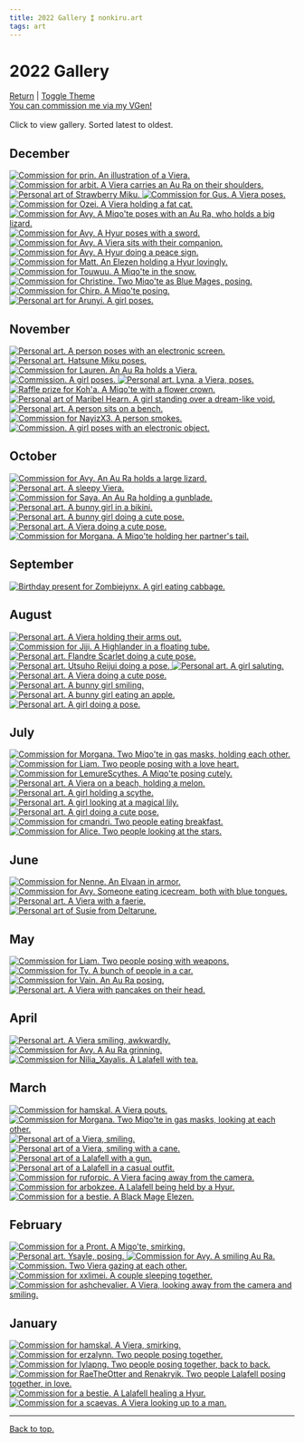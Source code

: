```yaml
---
title: 2022 Gallery ⁑ nonkiru.art
tags: art
---
```


<!-- bulk resize 300 height -->
<h1>2022 Gallery</h1>
<a href="/art/">Return</a> | <a href="#" id="theme-toggle" onclick="modeSwitcher()">Toggle Theme</a>
<br><a href="https://vgen.co/nonkiru">You can commission me via my VGen!</a>
<br>
<br>Click to view gallery. Sorted latest to oldest.
<div class="gallery">
<h2>December</h2>
<a href="/../assets/artwork/2022/prin.jpg" data-fancybox="gallery" data-caption="Commission for prin. An illustration of a Viera.">
    <img src="/../assets/artwork/2022/low/prin.png" alt="Commission for prin. An illustration of a Viera." />
</a>

<a href="/../assets/artwork/2022/arbit.png" data-fancybox="gallery" data-caption="Commission for arbit. A Viera carries an Au Ra on their shoulders.">
    <img src="/../assets/artwork/2022/low/arbit.png" alt="Commission for arbit. A Viera carries an Au Ra on their shoulders." />
</a>

<a href="/../assets/artwork/2022/strawberrymiku.png" data-fancybox="gallery" data-caption="Personal art of Strawberry Miku.">
    <img src="/../assets/artwork/2022/low/strawberrymiku.png" alt="Personal art of Strawberry Miku." />
</a>

<a href="/../assets/artwork/2022/gus.png" data-fancybox="gallery" data-caption="Commission for Gus. A Viera poses.">
    <img src="/../assets/artwork/2022/low/gus.png" alt="Commission for Gus. A Viera poses." />
</a>

<a href="/../assets/artwork/2022/ozei.png" data-fancybox="gallery" data-caption="Commission for Ozei. A Viera holding a fat cat.">
    <img src="/../assets/artwork/2022/low/ozei.png" alt="Commission for Ozei. A Viera holding a fat cat." />
</a>

<a href="/../assets/artwork/2022/avyvok2.png" data-fancybox="gallery" data-caption="Commission for Avy. A Miqo'te poses with an Au Ra, who holds a big lizard.">
    <img src="/../assets/artwork/2022/low/avyvok2.png" alt="Commission for Avy. A Miqo'te poses with an Au Ra, who holds a big lizard." />
</a>

<a href="/../assets/artwork/2022/jones.png" data-fancybox="gallery" data-caption="Commission for Avy. A Hyur poses with a sword.">
    <img src="/../assets/artwork/2022/low/jones.png" alt="Commission for Avy. A Hyur poses with a sword." />
</a>

<a href="/../assets/artwork/2022/myuriavy.png" data-fancybox="gallery" data-caption="Commission for Avy. A Viera sits with their companion.">
    <img src="/../assets/artwork/2022/low/myuriavy.png" alt="Commission for Avy. A Viera sits with their companion." />
</a>

<a href="/../assets/artwork/2022/ijidoa.png" data-fancybox="gallery" data-caption="Commission for Avy. A Hyur doing a peace sign.">
    <img src="/../assets/artwork/2022/low/ijidoa.png" alt="Commission for Avy. A Hyur doing a peace sign." />
</a>

<a href="/../assets/artwork/2022/matt.png" data-fancybox="gallery" data-caption="Commission for Matt. An Elezen holding a Hyur lovingly.">
    <img src="/../assets/artwork/2022/low/matt.png" alt="Commission for Matt. An Elezen holding a Hyur lovingly." />
</a>

<a href="/../assets/artwork/2022/touwuu.png" data-fancybox="gallery" data-caption="Commission for Touwuu. A Miqo'te in the snow.">
    <img src="/../assets/artwork/2022/low/touwuu.png" alt="Commission for Touwuu. A Miqo'te in the snow." />
</a>

<a href="/../assets/artwork/2022/christine.png" data-fancybox="gallery" data-caption="Commission for Christine. Two Miqo'te as Blue Mages, posing.">
    <img src="/../assets/artwork/2022/low/christine.png" alt="Commission for Christine. Two Miqo'te as Blue Mages, posing." />
</a>

<a href="/../assets/artwork/2022/chrip.png" data-fancybox="gallery" data-caption="Commission for Chirp. A Miqo'te posing.">
    <img src="/../assets/artwork/2022/low/chrip.png" alt="Commission for Chirp. A Miqo'te posing." />
</a>

<a href="/../assets/artwork/2022/nadia.png" data-fancybox="gallery" data-caption="Personal art for Arunyi. A girl poses.">
    <img src="/../assets/artwork/2022/low/nadia.png" alt="Personal art for Arunyi. A girl poses." />
</a>

<h2>November</h2>
<a href="/../assets/artwork/2022/jupiter.png" data-fancybox="gallery" data-caption="Personal art. A person poses with an electronic screen.">
    <img src="/../assets/artwork/2022/low/jupiter.png" alt="Personal art. A person poses with an electronic screen." />
</a>

<a href="/../assets/artwork/2022/miku.png" data-fancybox="gallery" data-caption="Personal art. Hatsune Miku poses.">
    <img src="/../assets/artwork/2022/low/miku.png" alt="Personal art. Hatsune Miku poses." />
</a>

<a href="/../assets/artwork/2022/lauren.png" data-fancybox="gallery" data-caption="Commission for Lauren. An Au Ra holds a Viera.">
    <img src="/../assets/artwork/2022/low/lauren.png" alt="Commission for Lauren. An Au Ra holds a Viera." />
</a>

<a href="/../assets/artwork/2022/kiso2.png" data-fancybox="gallery" data-caption="Commission. A girl poses.">
    <img src="/../assets/artwork/2022/low/kiso2.png" alt="Commission. A girl poses." />
</a>

<a href="/../assets/artwork/2022/lyna.png" data-fancybox="gallery" data-caption="Personal art. Lyna, a Viera, poses.">
    <img src="/../assets/artwork/2022/low/lyna.png" alt="Personal art. Lyna, a Viera, poses." />
</a>

<a href="/../assets/artwork/2022/koha.png" data-fancybox="gallery" data-caption="Raffle prize for Koh'a. A Miqo'te with a flower crown.">
    <img src="/../assets/artwork/2022/low/koha.png" alt="Raffle prize for Koh'a. A Miqo'te with a flower crown." />
</a>

<a href="/../assets/artwork/2022/maribel.jpg" data-fancybox="gallery" data-caption="Personal art of Maribel Hearn. A girl standing over a dream-like void.">
    <img src="/../assets/artwork/2022/low/maribel.png" alt="Personal art of Maribel Hearn. A girl standing over a dream-like void." />
</a>

<a href="/../assets/artwork/2022/myurinohn.png" data-fancybox="gallery" data-caption="Personal art. A person sits on a bench.">
    <img src="/../assets/artwork/2022/low/myurinohn.png" alt="Personal art. A person sits on a bench." />
</a>

<a href="/../assets/artwork/2022/NayizX3.png" data-fancybox="gallery" data-caption="Commission for NayizX3. A person smokes.">
    <img src="/../assets/artwork/2022/low/NayizX3.png" alt="Commission for NayizX3. A person smokes." />
</a>

<a href="/../assets/artwork/2022/kiso.png" data-fancybox="gallery" data-caption="Commission. A girl poses with an electronic object.">
    <img src="/../assets/artwork/2022/low/kiso.png" alt="Commission. A girl poses with an electronic object." />
</a>

<h2>October</h2>
<a href="/../assets/artwork/2022/voksis.png" data-fancybox="gallery" data-caption="Commission for Avy. An Au Ra holds a large lizard.">
    <img src="/../assets/artwork/2022/low/voksis.png" alt="Commission for Avy. An Au Ra holds a large lizard." />
</a>

<a href="/../assets/artwork/2022/myurisleepy.png" data-fancybox="gallery" data-caption="Personal art. A sleepy Viera.">
    <img src="/../assets/artwork/2022/low/myurisleepy.png" alt="Personal art. A sleepy Viera." />
</a>

<a href="/../assets/artwork/2022/saya.png" data-fancybox="gallery" data-caption="Commission for Saya. An Au Ra holding a gunblade.">
    <img src="/../assets/artwork/2022/low/saya.png" alt="Commission for Saya. An Au Ra holding a gunblade." />
</a>

<a href="/../assets/artwork/2022/beach.png" data-fancybox="gallery" data-caption="Personal art. A bunny girl in a bikini.">
    <img src="/../assets/artwork/2022/low/beach.png" alt="Personal art. A bunny girl in a bikini." />
</a>

<a href="/../assets/artwork/2022/non.png" data-fancybox="gallery" data-caption="Personal art. A bunny girl doing a cute pose.">
    <img src="/../assets/artwork/2022/low/non.png" alt="Personal art. A bunny girl doing a cute pose." />
</a>

<a href="/../assets/artwork/2022/myuri.png" data-fancybox="gallery" data-caption="Personal art. A Viera doing a cute pose.">
    <img src="/../assets/artwork/2022/low/myuri.png" alt="Personal art. A Viera doing a cute pose." />
</a>

<a href="/../assets/artwork/2022/morg.jpg" data-fancybox="gallery" data-caption="Commission for Morgana. A Miqo'te holding her partner's tail.">
    <img src="/../assets/artwork/2022/low/marcus.png" alt="Commission for Morgana. A Miqo'te holding her partner's tail." />
</a>

<h2>September</h2>
<a href="/../assets/artwork/2022/marybirthday.png" data-fancybox="gallery" data-caption="Birthday present for Zombiejynx. A girl eating cabbage.">
    <img src="/../assets/artwork/2022/low/marybirthday.png" alt="Birthday present for Zombiejynx. A girl eating cabbage." />
</a>


<h2>August</h2>
<a href="/../assets/artwork/2022/myuri2.jpg" data-fancybox="gallery" data-caption="Personal art. A Viera holding their arms out.">
    <img src="/../assets/artwork/2022/low/myuri2.png" alt="Personal art. A Viera holding their arms out." />
</a>

<a href="/../assets/artwork/2022/jiji.png" data-fancybox="gallery" data-caption="Commission for Jiji. A Highlander in a floating tube.">
    <img src="/../assets/artwork/2022/low/jiji.png" alt="Commission for Jiji. A Highlander in a floating tube." />
</a>

<a href="/../assets/artwork/2022/flandre.jpg" data-fancybox="gallery" data-caption="Personal art. Flandre Scarlet doing a cute pose.">
    <img src="/../assets/artwork/2022/low/flandre.png" alt="Personal art. Flandre Scarlet doing a cute pose." />
</a>

<a href="/../assets/artwork/2022/okuu.jpg" data-fancybox="gallery" data-caption="Personal art. Utsuho Reijui doing a pose.">
    <img src="/../assets/artwork/2022/low/okuu.png" alt="Personal art. Utsuho Reijui doing a pose." />
</a>

<a href="/../assets/artwork/2022/rune.png" data-fancybox="gallery" data-caption="Personal art. A girl saluting.">
    <img src="/../assets/artwork/2022/low/rune.png" alt="Personal art. A girl saluting." />
</a>

<a href="/../assets/artwork/2022/myu.png" data-fancybox="gallery" data-caption="Personal art. A Viera doing a cute pose.">
    <img src="/../assets/artwork/2022/low/myu.png" alt="Personal art. A Viera doing a cute pose." />
</a>

<a href="/../assets/artwork/2022/bnuuy.jpg" data-fancybox="gallery" data-caption="Personal art. A bunny girl smiling.">
    <img src="/../assets/artwork/2022/low/bnuuy.png" alt="Personal art. A bunny girl smiling." />
</a>

<a href="/../assets/artwork/2022/bunnycind.png" data-fancybox="gallery" data-caption="Personal art. A bunny girl eating an apple.">
    <img src="/../assets/artwork/2022/low/bunnycind.png" alt="Personal art. A bunny girl eating an apple." />
</a>

<a href="/../assets/artwork/2022/sui.png" data-fancybox="gallery" data-caption="Personal art. A girl doing a pose.">
    <img src="/../assets/artwork/2022/low/sui.png" alt="Personal art. A girl doing a pose." />
</a>


<h2>July</h2>
<a href="/../assets/artwork/2022/coffin.png" data-fancybox="gallery" data-caption="Commission for Morgana. Two Miqo'te in gas masks, holding each other.">
    <img src="/../assets/artwork/2022/low/coffin.png" alt="Commission for Morgana. Two Miqo'te in gas masks, holding each other." />
</a>

<a href="/../assets/artwork/2022/liam.png" data-fancybox="gallery" data-caption="Commission for Liam. Two people posing with a love heart.">
    <img src="/../assets/artwork/2022/low/liam.png" alt="Commission for Liam. Two people posing with a love heart." />
</a>

<a href="/../assets/artwork/2022/lemurescythes.jpg" data-fancybox="gallery" data-caption="Commission for LemureScythes. A Miqo'te posing cutely.">
    <img src="/../assets/artwork/2022/low/lemurescythes.png" alt="Commission for LemureScythes. A Miqo'te posing cutely." />
</a>

<a href="/../assets/artwork/2022/myubeach.jpg" data-fancybox="gallery" data-caption="Personal art. A Viera on a beach, holding a melon.">
    <img src="/../assets/artwork/2022/low/myubeach.png" alt="Personal art. A Viera on a beach, holding a melon." />
</a>

<a href="/../assets/artwork/2022/jiji2.jpg" data-fancybox="gallery" data-caption="Personal art. A girl holding a scythe.">
    <img src="/../assets/artwork/2022/low/jiji2.png" alt="Personal art. A girl holding a scythe." />
</a>

<a href="/../assets/artwork/2022/poshu.png" data-fancybox="gallery" data-caption="Personal art. A girl looking at a magical lily.">
    <img src="/../assets/artwork/2022/low/poshu.png" alt="Personal art. A girl looking at a magical lily." />
</a>

<a href="/../assets/artwork/2022/myuu.jpg" data-fancybox="gallery" data-caption="Personal art. A girl doing a cute pose.">
    <img src="/../assets/artwork/2022/low/myuu.png" alt="Personal art. A girl doing a cute pose." />
</a>

<a href="/../assets/artwork/2022/cmandri.png" data-fancybox="gallery" data-caption="Commission for cmandri. Two people eating breakfast.">
    <img src="/../assets/artwork/2022/low/cmandri.png" alt="Commission for cmandri. Two people eating breakfast." />
</a>

<a href="/../assets/artwork/2022/alice.png" data-fancybox="gallery" data-caption="Commission for Alice. Two people looking at the stars.">
    <img src="/../assets/artwork/2022/low/alice.png" alt="Commission for Alice. Two people looking at the stars." />
</a>


<h2>June</h2>
<a href="/../assets/artwork/2022/Nenne.png" data-fancybox="gallery" data-caption="Commission for Nenne. An Elvaan in armor.">
    <img src="/../assets/artwork/2022/low/Nenne.png" alt="Commission for Nenne. An Elvaan in armor." />
</a>

<a href="/../assets/artwork/2022/bluetong.png" data-fancybox="gallery" data-caption="Commission for Avy. Someone eating icecream, both with blue tongues.">
    <img src="/../assets/artwork/2022/low/bluetong.png" alt="Commission for Avy. Someone eating icecream, both with blue tongues." />
</a>

<a href="/../assets/artwork/2022/myuuu.png" data-fancybox="gallery" data-caption="Personal art. A Viera with a faerie.">
    <img src="/../assets/artwork/2022/low/myuuu.png" alt="Personal art. A Viera with a faerie." />
</a>

<a href="/../assets/artwork/2022/susie.png" data-fancybox="gallery" data-caption="Personal art of Susie from Deltarune.">
    <img src="/../assets/artwork/2022/low/susie.png" alt="Personal art of Susie from Deltarune." />
</a>

<h2>May</h2>
<a href="/../assets/artwork/2022/liam2.png" data-fancybox="gallery" data-caption="Commission for Liam. Two people posing with weapons.">
    <img src="/../assets/artwork/2022/low/liam2.png" alt="Commission for Liam. Two people posing with weapons." />
</a>

<a href="/../assets/artwork/2022/ty.png" data-fancybox="gallery" data-caption="Commission for Ty. A bunch of people in a car.">
    <img src="/../assets/artwork/2022/low/ty.png" alt="Commission for Ty. A bunch of people in a car." />
</a>

<a href="/../assets/artwork/2022/vain.png" data-fancybox="gallery" data-caption="Commission for Vain. An Au Ra posing.">
    <img src="/../assets/artwork/2022/low/vain.png" alt="Commission for Vain. An Au Ra posing." />
</a>

<a href="/../assets/artwork/2022/myupancake.png" data-fancybox="gallery" data-caption="Personal art. A Viera with pancakes on their head.">
    <img src="/../assets/artwork/2022/low/myupancake.png" alt="Personal art. A Viera with pancakes on their head." />
</a>


<h2>April</h2>
<a href="/../assets/artwork/2022/myuriapril.png" data-fancybox="gallery" data-caption="Personal art. A Viera smiling, awkwardly.">
    <img src="/../assets/artwork/2022/low/myuriapril.png" alt="Personal art. A Viera smiling, awkwardly." />
</a>

<a href="/../assets/artwork/2022/voksis_sparkle.png" data-fancybox="gallery" data-caption="Commission for Avy. A Au Ra grinning.">
    <img src="/../assets/artwork/2022/low/voksis_sparkle.png" alt="Commission for Avy. A Au Ra grinning." />
</a>

<a href="/../assets/artwork/2022/Nilia_Xayalis.png" data-fancybox="gallery" data-caption="Commission for Nilia_Xayalis. A Lalafell with tea.">
    <img src="/../assets/artwork/2022/low/Nilia_Xayalis.png" alt="Commission for Nilia_Xayalis. A Lalafell with tea." />
</a>

<h2>March</h2>
<a href="/../assets/artwork/2022/hamskal.png" data-fancybox="gallery" data-caption="Commission for hamskal. A Viera pouts.">
    <img src="/../assets/artwork/2022/low/hamskal.png" alt="Commission for hamskal. A Viera pouts." />
</a>

<a href="/../assets/artwork/2022/coffinfetish.png" data-fancybox="gallery" data-caption="Commission for Morgana. Two Miqo'te in gas masks, looking at each other.">
    <img src="/../assets/artwork/2022/low/coffinfetish.png" alt="Commission for Morgana. Two Miqo'te in gas masks, looking at each other." />
</a>

<a href="/../assets/artwork/2022/bnuuy.png" data-fancybox="gallery" data-caption="Personal art of a Viera, smiling.">
    <img src="/../assets/artwork/2022/low/bnuuy.png" alt="Personal art of a Viera, smiling." />
</a>

<a href="/../assets/artwork/2022/bnuuy2.png" data-fancybox="gallery" data-caption="Personal art of a Viera, smiling with a cane.">
    <img src="/../assets/artwork/2022/low/bnuuy2.png" alt="Personal art of a Viera, smiling with a cane." />
</a>

<a href="/../assets/artwork/2022/gun.png" data-fancybox="gallery" data-caption="Personal art of a Lalafell with a gun.">
    <img src="/../assets/artwork/2022/low/gun.png" alt="Personal art of a Lalafell with a gun." />
</a>

<a href="/../assets/artwork/2022/warmup.png" data-fancybox="gallery" data-caption="Personal art of a Lalafell in a casual outfit.">
    <img src="/../assets/artwork/2022/low/warmup.png" alt="Personal art of a Lalafell in a casual outfit." />
</a>

<a href="/../assets/artwork/2022/ruforpic.png" data-fancybox="gallery" data-caption="Commission for ruforpic. A Viera facing away from the camera.">
    <img src="/../assets/artwork/2022/low/ruforpic.png" alt="Commission for ruforpic. A Viera facing away from the camera." />
</a>

<a href="/../assets/artwork/2022/arbokzee.jpg" data-fancybox="gallery" data-caption="Commission for arbokzee. A Lalafell being held by a Hyur.">
    <img src="/../assets/artwork/2022/low/arbokzee.png" alt="Commission for arbokzee. A Lalafell being held by a Hyur.  " />
</a>

<a href="/../assets/artwork/2022/obr.png" data-fancybox="gallery" data-caption="Commission for a bestie. A Black Mage Elezen.">
    <img src="/../assets/artwork/2022/low/obr.png" alt="Commission for a bestie. A Black Mage Elezen." />
</a>

<h2>February</h2>
<a href="/../assets/artwork/2022/pront.png" data-fancybox="gallery" data-caption="Commission for a Pront. A Miqo'te, smirking.">
    <img src="/../assets/artwork/2022/low/pront.png" alt="Commission for a Pront. A Miqo'te, smirking." />
</a>

<a href="/../assets/artwork/2022/ysayle.png" data-fancybox="gallery" data-caption="Personal art. Ysayle, posing.">
    <img src="/../assets/artwork/2022/low/ysayle.png" alt="Personal art. Ysayle, posing." />
</a>

<a href="/../assets/artwork/2022/voksis2.png" data-fancybox="gallery" data-caption="Commission for Avy. A smiling Au Ra.">
    <img src="/../assets/artwork/2022/low/voksis2.png" alt="Commission for Avy. A smiling Au Ra." />
</a>

<a href="/../assets/artwork/2022/berry.jpg" data-fancybox="gallery" data-caption="Commission. Two Viera gazing at each other.">
    <img src="/../assets/artwork/2022/low/berry.png" alt="Commission. Two Viera gazing at each other." />
</a>

<a href="/../assets/artwork/2022/xxlimei.png" data-fancybox="gallery" data-caption="Commission for xxlimei. A couple sleeping together.">
    <img src="/../assets/artwork/2022/low/xxlimei.png" alt="Commission for xxlimei. A couple sleeping together." />
</a>

<a href="/../assets/artwork/2022/ashchevalier.png" data-fancybox="gallery" data-caption="Commission for ashchevalier. A Viera, looking away from the camera and smiling.">
    <img src="/../assets/artwork/2022/low/ashchevalier.png" alt="Commission for ashchevalier. A Viera, looking away from the camera and smiling." />
</a>


<h2>January</h2>
<a href="/../assets/artwork/2022/hamskal2.jpg" data-fancybox="gallery" data-caption="Commission for hamskal. A Viera, smirking.">
    <img src="/../assets/artwork/2022/low/hamskal2.png" alt="Commission for hamskal. A Viera, smirking." />
</a>

<a href="/../assets/artwork/2022/erzalynn.png" data-fancybox="gallery" data-caption="Commission for erzalynn. Two people posing together.">
    <img src="/../assets/artwork/2022/low/erzalynn.png" alt="Commission for erzalynn. Two people posing together." />
</a>

<a href="/../assets/artwork/2022/lylapng.png" data-fancybox="gallery" data-caption="Commission for lylapng. Two people posing together, back to back.">
    <img src="/../assets/artwork/2022/low/lylapng.png" alt="Commission for lylapng. Two people posing together, back to back." />
</a>

<a href="/../assets/artwork/2022/rae.png" data-fancybox="gallery" data-caption="Commission for RaeTheOtter and Renakryik. Two people Lalafell posing together, in love.">
    <img src="/../assets/artwork/2022/low/rae.png" alt="Commission for RaeTheOtter and Renakryik. Two people Lalafell posing together, in love." />
</a>

<a href="/../assets/artwork/2022/bestie.png" data-fancybox="gallery" data-caption="Commission for a bestie. A Lalafell healing a Hyur.">
    <img src="/../assets/artwork/2022/low/bestie.png" alt="Commission for a bestie. A Lalafell healing a Hyur." />
</a>

<a href="/../assets/artwork/2022/scaevas.png" data-fancybox="gallery" data-caption="Commission for a scaevas. A Viera looking up to a man.">
    <img src="/../assets/artwork/2022/low/scaevas.png" alt="Commission for a scaevas. A Viera looking up to a man." />
</a>


</div>

<hr>
<a href="#">Back to top.</a>